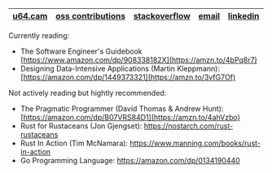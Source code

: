 <div align="center">
  
|[u64.cam](https://u64.cam)|[oss contributions](https://github.com/camerondurham/open-source-contributions)|[stackoverflow](https://stackoverflow.com/users/4676641/cam)|[email](mailto:u64.cam@gmail.com)|[linkedin](https://www.linkedin.com/in/cameron-durham/)
|------|------|-------|--------|--------|

 
</div>

Currently reading:
- The Software Engineer's Guidebook [https://www.amazon.com/dp/908338182X](https://amzn.to/4bPq8r7)
- Designing Data-Intensive Applications (Martin Kleppmann): [https://amazon.com/dp/1449373321](https://amzn.to/3vfG7Of)

Not actively reading but hightly recommended:
- The Pragmatic Programmer (David Thomas & Andrew Hunt): [https://amazon.com/dp/B07VRS84D1](https://amzn.to/4ahVzbo)
- Rust for Rustaceans (Jon Gjengset): https://nostarch.com/rust-rustaceans
- Rust In Action (Tim McNamara): https://www.manning.com/books/rust-in-action
- Go Programming Language: https://amazon.com/dp/0134190440

<!--

  <sup><a href="https://picrew.me/image_maker/148413">pfp (picrew)</a></sup>
  <br>

<div align="center">
<img src="https://raw.githubusercontent.com/mkrl/misbrands/master/ferris.svg" width="300em" />
</div>

<div align="right">
  <sup> cursed ferris source: <a href="https://github.com/mkrl/misbrands">mkrl/misbrands</sup>
</div>

-->
